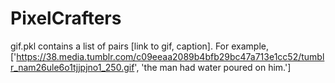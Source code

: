 # PixelCrafters

gif.pkl contains a list of pairs [link to gif, caption]. For example, ['https://38.media.tumblr.com/c09eeaa2089b4bfb29bc47a713e1cc52/tumblr_nam26ule6o1tjjpjno1_250.gif', 'the man had water poured on him.']
